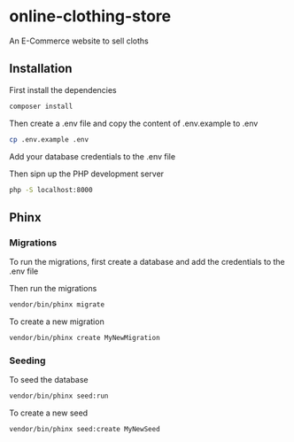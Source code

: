 # online-clothing-store
An E-Commerce website to sell cloths


## Installation
First install the dependencies
```bash
composer install
```

Then create a .env file and copy the content of .env.example to .env
```bash
cp .env.example .env
```

Add your database credentials to the .env file

Then sipn up the PHP development server
```bash
php -S localhost:8000
```

## Phinx
### Migrations
To run the migrations, first create a database and add the credentials to the .env file

Then run the migrations
```bash
vendor/bin/phinx migrate
```

To create a new migration
```bash
vendor/bin/phinx create MyNewMigration
```

### Seeding
To seed the database
```bash
vendor/bin/phinx seed:run
```

To create a new seed
```bash
vendor/bin/phinx seed:create MyNewSeed
```

